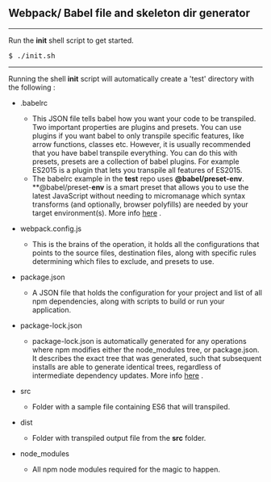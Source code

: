 ##  Webpack/ Babel file and skeleton dir generator

<hr/>

Run the **init** shell script to get started.

<pre>$ ./init.sh</pre>
<hr/>

Running the shell **init** script will automatically create a 'test' directory with the following : 

- .babelrc 
    - This JSON file tells babel how you want your code to be transpiled. Two important properties are plugins and presets. You can use plugins if you want babel to only transpile specific features, like arrow functions, classes etc. However, it is usually recommended that you have babel transpile everything. You can do this with presets, presets are a collection of babel plugins. For example ES2015 is a plugin that lets you transpile all features of ES2015.
    - The babelrc example in the **test** repo uses **@babel/preset-env**. **@babel/preset-**env** is a smart preset that allows you to use the latest JavaScript without needing to micromanage which syntax transforms (and optionally, browser polyfills) are needed by your target environment(s). More info [here](https://babeljs.io/docs/en/babel-preset-env) .

- webpack.config.js
    - This is the brains of the operation, it holds all the configurations that points to the source files, destination files, along with specific rules  determining which files to exclude, and presets to use.

- package.json 
    - A JSON file that holds the configuration for your project and list of all npm dependencies, along with scripts to build or run your application.

- package-lock.json
    - package-lock.json is automatically generated for any operations where npm modifies either the node_modules tree, or package.json. It describes the exact tree that was generated, such that subsequent installs are able to generate identical trees, regardless of intermediate dependency updates. More info [here](https://docs.npmjs.com/files/package-lock.json) .

- src
    - Folder with a sample file containing ES6 that will transpiled.

- dist
    -  Folder with transpiled output file from the **src** folder.

- node_modules
    - All npm node modules required for the magic to happen.

